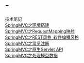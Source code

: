 # -
技术笔记<br/>
[SpringMVC之环境搭建](https://github.com/LYLYMZGL/-/issues/2)<br/>
[SpringMVC之RequestMapping映射](https://github.com/LYLYMZGL/-/issues/3)<br/>
[SpringMVC之REST风格_软件编程风格](https://github.com/LYLYMZGL/-/issues/4)<br/>
[SpringMVC之常见注解](https://github.com/LYLYMZGL/-/issues/5)<br/>
[SpringMVC之原生Servlet API](https://github.com/LYLYMZGL/-/issues/6)<br/>
[SpringMVC之处理模型数据](https://github.com/LYLYMZGL/-/issues/7)
